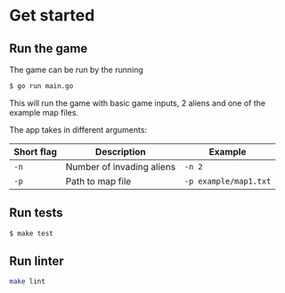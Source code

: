 # Get started

## Run the game

The game can be run by the running
```bash
$ go run main.go
```
This will run the game with basic game inputs, 2 aliens and one of the example map files.

The app takes in different arguments:

| Short flag | Description | Example |
|------------|-------------|---------|
| `-n`       | Number of invading aliens | `-n 2`|
| `-p`       | Path to map file | `-p example/map1.txt`|

## Run tests

```bash
$ make test
```

## Run linter

```bash
make lint
```
